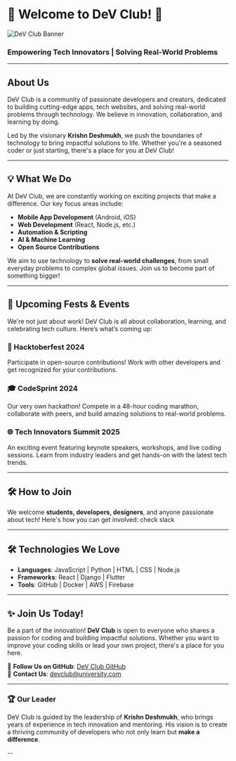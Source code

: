 # 🚀 Welcome to DeV Club! 🎉

![DeV Club Banner](https://link-to-image.com/banner.png)

### Empowering Tech Innovators | Solving Real-World Problems

---

## About Us

DeV Club is a community of passionate developers and creators, dedicated to building cutting-edge apps, tech websites, and solving real-world problems through technology. We believe in innovation, collaboration, and learning by doing.

Led by the visionary **Krishn Deshmukh**, we push the boundaries of technology to bring impactful solutions to life. Whether you're a seasoned coder or just starting, there's a place for you at DeV Club!

---

## 💡 What We Do

At DeV Club, we are constantly working on exciting projects that make a difference. Our key focus areas include:

- **Mobile App Development** (Android, iOS)
- **Web Development** (React, Node.js, etc.)
- **Automation & Scripting**
- **AI & Machine Learning**
- **Open Source Contributions**

We aim to use technology to **solve real-world challenges**, from small everyday problems to complex global issues. Join us to become part of something bigger!

---

## 🎉 Upcoming Fests & Events

We're not just about work! DeV Club is all about collaboration, learning, and celebrating tech culture. Here’s what’s coming up:

### 🚀 Hacktoberfest 2024
Participate in open-source contributions! Work with other developers and get recognized for your contributions.

### 🎓 CodeSprint 2024
Our very own hackathon! Compete in a 48-hour coding marathon, collaborate with peers, and build amazing solutions to real-world problems. 

### 🌐 Tech Innovators Summit 2025
An exciting event featuring keynote speakers, workshops, and live coding sessions. Learn from industry leaders and get hands-on with the latest tech trends.

---

## 🛠️ How to Join

We welcome **students, developers, designers**, and anyone passionate about tech! Here's how you can get involved:
check slack 


---

## 🛠️ Technologies We Love

- **Languages**: JavaScript | Python | HTML | CSS | Node.js
- **Frameworks**: React | Django | Flutter
- **Tools**: GitHub | Docker | AWS | Firebase

---

## ✨ Join Us Today!

Be a part of the innovation! **DeV Club** is open to everyone who shares a passion for coding and building impactful solutions. Whether you want to improve your coding skills or lead your own project, there's a place for you here.

🔗 **Follow Us on GitHub**: [DeV Club GitHub](https://github.com/ARYANVBW)  
📧 **Contact Us**: devclub@university.com

---

### 🏆 Our Leader

DeV Club is guided by the leadership of **Krishn Deshmukh**, who brings years of experience in tech innovation and mentoring. His vision is to create a thriving community of developers who not only learn but **make a difference**.

--
